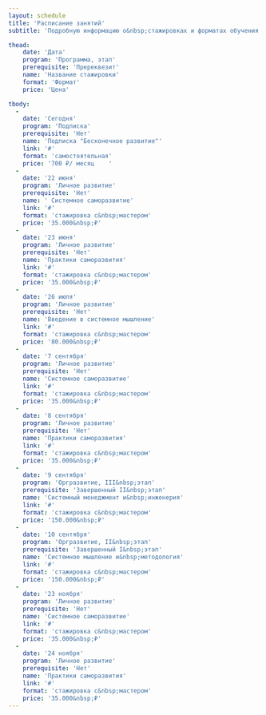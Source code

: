 ```yaml
---
layout: schedule
title: 'Расписание занятий'
subtitle: 'Подробную информацию о&nbsp;стажировках и форматах обучения читайте по&nbsp;ссылкам'

thead:
    date: 'Дата'
    program: 'Программа, этап'
    prerequisite: 'Пререквезит'
    name: 'Название стажировки'
    format: 'Формат'
    price: 'Цена'

tbody:
  -
    date: 'Сегодня'
    program: 'Подписка'
    prerequisite: 'Нет'
    name: 'Подписка "Бесконечное развитие"'
    link: '#'
    format: 'самостоятельная'
    price: '700 ₽/ месяц	'
  -
    date: '22 июня'
    program: 'Личное развитие'
    prerequisite: 'Нет'
    name: '	Системное саморазвитие'
    link: '#'
    format: 'стажировка с&nbsp;мастером'
    price: '35.000&nbsp;₽'
  -
    date: '23 июня'
    program: 'Личное развитие'
    prerequisite: 'Нет'
    name: 'Практики саморазвития'
    link: '#'
    format: 'стажировка с&nbsp;мастером'
    price: '35.000&nbsp;₽'
  -
    date: '26 июля'
    program: 'Личное развитие'
    prerequisite: 'Нет'
    name: 'Введение в системное мышление'
    link: '#'
    format: 'стажировка с&nbsp;мастером'
    price: '80.000&nbsp;₽'
  -
    date: '7 сентября'
    program: 'Личное развитие'
    prerequisite: 'Нет'
    name: 'Системное саморазвитие'
    link: '#'
    format: 'стажировка с&nbsp;мастером'
    price: '35.000&nbsp;₽'
  -
    date: '8 сентября'
    program: 'Личное развитие'
    prerequisite: 'Нет'
    name: 'Практики саморазвития'
    link: '#'
    format: 'стажировка с&nbsp;мастером'
    price: '35.000&nbsp;₽'
  -
    date: '9 сентября'
    program: 'Оргразвитие, III&nbsp;этап'
    prerequisite: 'Завершенный II&nbsp;этап'
    name: 'Системный менеджмент и&nbsp;инженерия'
    link: '#'
    format: 'стажировка с&nbsp;мастером'
    price: '150.000&nbsp;₽'
  -
    date: '10 сентября'
    program: 'Оргразвитие, II&nbsp;этап'
    prerequisite: 'Завершенный I&nbsp;этап'
    name: 'Системное мышление и&nbsp;методология'
    link: '#'
    format: 'стажировка с&nbsp;мастером'
    price: '150.000&nbsp;₽'
  -
    date: '23 ноября'
    program: 'Личное развитие'
    prerequisite: 'Нет'
    name: 'Системное саморазвитие'
    link: '#'
    format: 'стажировка с&nbsp;мастером'
    price: '35.000&nbsp;₽'
  -
    date: '24 ноября'
    program: 'Личное развитие'
    prerequisite: 'Нет'
    name: 'Практики саморазвития'
    link: '#'
    format: 'стажировка с&nbsp;мастером'
    price: '35.000&nbsp;₽'
---
```

